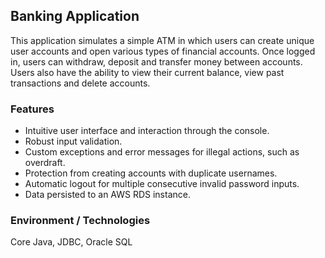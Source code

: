 ## Banking Application
This application simulates a simple ATM in which users can create unique user accounts and open various types of financial accounts. Once logged in, users can withdraw, deposit and transfer money between accounts. Users also have the ability to view their current balance, view past transactions and delete accounts.

### Features
* Intuitive user interface and interaction through the console.
* Robust input validation.
* Custom exceptions and error messages for illegal actions, such as overdraft.
* Protection from creating accounts with duplicate usernames.
* Automatic logout for multiple consecutive invalid password inputs.
* Data persisted to an AWS RDS instance.

### Environment / Technologies
Core Java, JDBC, Oracle SQL
